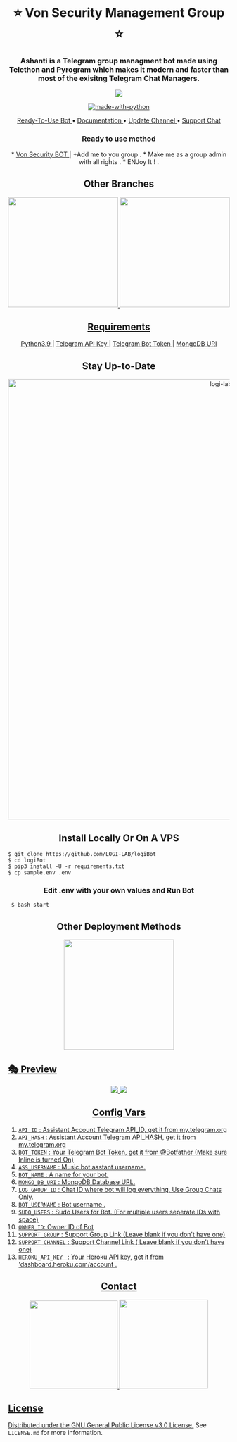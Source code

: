 <h1 align= center><b>⭐️ Von Security Management Group ⭐️</b></h1>
<h3 align = center> Ashanti is a Telegram group managment bot made using Telethon and Pyrogram which makes it modern and faster than most of the exisitng Telegram Chat Managers.</h3>

<p align="center"><img src="https://telegra.ph/file/72a465f627ad302d4a9bd.jpg"></p>

<p align="center">
<a href="https://python.org"><img src="http://forthebadge.com/images/badges/made-with-python.svg" alt="made-with-python"></a>
</h4>
<p align="center">
    <a href="https://t.me/logi_ro_Bot"> Ready-To-Use Bot </a> •
    <a href="https://github.com/uno111551/UnoManagement"> Documentation </a> •
    <a href="https://t.me/logi_channel"> Update Channel </a> •
    <a href="https://t.me/logi_channel"> Support Chat </a> 
</p>
<h3 align="center">
    Ready to use method
</h3>

<p align="center">
    * <a href="https://t.me/unomabait"> Von Security BOT </a> | +Add me to you group </a> .
    * Make me as a group admin with all rights </a> .
    * ENJoy It ! . 
   
</p>


<h2 align="center">
   Other Branches
</h2>

<p align="center">
<a href="https://github.com/LOGI-LAP/music-video-streamer"><img src="https://img.shields.io/badge/VIDEO%20AND%20MUSIC REPO 1 -green?style=for-the-badge" width="250""/</a>
    <a href="https://github.com/LOGI-LAB/music-video-bot"><img src="https://img.shields.io/badge/VIDEO%20AND%20MUSIC REPO 2 -yellow?style=for-the-badge" width="250""/</a>
</p>
    
<h2 align="center">
   Requirements
</h2>

<p align="center">
    <a href="https://www.python.org/downloads/release/python-390/"> Python3.9 </a> |
    <a href="https://docs.pyrogram.org/intro/setup#api-keys"> Telegram API Key </a> |
    <a href="https://t.me/botfather"> Telegram Bot Token </a> |
    <a href="https://telegra.ph/How-To-get-Mongodb-URI-04-06"> MongoDB URI </a>
</p>

<h2 align="center">
   Stay Up-to-Date
</h2>

<p align="center"><img src="https://mir-s3-cdn-cf.behance.net/project_modules/max_1200/1c63d830343079.564a747651c89.jpg" alt="logi-lab Github" width="1000px" /></p>



<h2 align="center">
   Install Locally Or On A VPS
</h2>


```console
$ git clone https://github.com/LOGI-LAB/logiBot
$ cd logiBot
$ pip3 install -U -r requirements.txt
$ cp sample.env .env
```

<h3 align="center">
    Edit <b>.env</b> with your own values and Run Bot
</h3>

```console
 $ bash start
```

<h2 align="center">
   Other Deployment Methods
</h2>

<p align="center">
<a href="https://dashboard.heroku.com/new?template=https://github.com/UnoDark/logibot"><img src="https://img.shields.io/badge/Deploy%20To%20Heroku-blueviolet?style=for-the-badge&logo=heroku" width="250""/</a>  

</p>
   

    
  ## 🎭 Preview
<p align="center">
  <img src="https://te.legra.ph/file/2c16c36186e1a026b3256.jpg"> 
   <img src="https://te.legra.ph/file/3d2b3b2915dfa783194ed.jpg">
</p>

 


<h2 align="center">
   Config Vars
</h2>

1. `API_ID` : Assistant Account Telegram API_ID, get it from my.telegram.org
2. `API_HASH` : Assistant Account Telegram API_HASH, get it from my.telegram.org
3. `BOT_TOKEN` : Your Telegram Bot Token, get it from @Botfather (Make sure Inline is turned On)
4. `ASS_USERNAME` : Music bot asstant username.
5. `BOT_NAME` : A name for your  bot.
6. `MONGO_DB_URI` : MongoDB Database URL.
7. `LOG_GROUP_ID` : Chat ID where bot will log everything. Use Group Chats Only.
8. `BOT_USERNAME` : Bot username .
9. `SUDO_USERS` : Sudo Users for Bot. (For multiple users seperate IDs with space)
10. `OWNER_ID`: Owner ID of Bot
11. `SUPPORT_GROUP` : Support Group Link (Leave blank if you don't have one)
12. `SUPPORT_CHANNEL` : Support Channel Link ( Leave blank if you don't have one)
13. `HEROKU_API_KEY ` : Your Heroku API key, get it from 'dashboard.heroku.com/account .


<h2 align="center">
   Contact
</h2>

<p align="center">
<a href="https://t.me/logi_channel"><img src="https://img.shields.io/badge/logi%20Channel-blueviolet?style=for-the-badge&logo=telegram" width="200""/</a>
<a href="https://t.me/cl_me_logesh"><img src="https://img.shields.io/badge/Contact%20Owner-red?style=for-the-badge&logo=telegram" width="202""/</a>  
</p>



## License

Distributed under the [GNU General Public License v3.0 License.](https://github.com/LOGI-LAB/logibot/blob/master/LICENSE) See `LICENSE.md` for more information.

